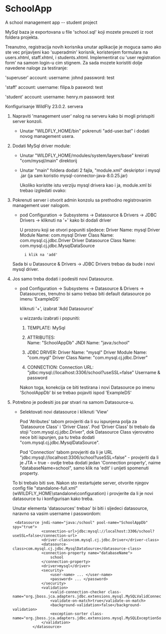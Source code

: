 # SchoolApp
A school management app -- student project

MySql baza je exportovana u file 'school.sql' koji mozete preuzeti iz root foldera projekta.

Treanutno, registracija novih korisnika unutar aplikacije je moguca samo ako ste vec prijavljeni kao 'superadmin' korisnik,
koristenjem formulara na users.xhtml, staff.xhtml, i students.xhtml. Implementirat cu 'user registration form' na samom login-u cim stignem. 
Za sada mozete koristiti dolje navedene naloge za testiranje:

'superuser' account:
	username: johnd
	password: test
	
'staff' account:
	username: filipa.b
	pasword: test

'student' account:
	username: henry.m
	password: test


Konfigurisanje WildFly 23.0.2. servera

1) Napraviti 'management user' nalog na serveru kako bi mogli pristupiti server konzoli.
	- Unutar "WILDFLY_HOME/bin" pokrenuti "add-user.bat" i dodati novog management usera. 

2) Dodati MySql driver module:

	- Unutar "WILDFLY_HOME/modules/system/layers/base" kreirati "com/mysql/main" direktorij  
	- Unutar "main" foldera dodati 2 fajla, "module.xml" deskriptor i mysql .jar (ja sam koristio mysql-connector-java-8.0.25.jar)
		
		Ukoliko koristite istu verziju mysql drivera kao i ja, module.xml bi trebao izgledati ovako:
		
		<module xmlns="urn:jboss:module:1.5" name="com.mysql">
			<resources>
				<resource-root path="mysql-connector-java-8.0.25.jar" />
			</resources>
			<dependencies>
				<module name="javax.api"/>
				<module name="javax.transaction.api"/>
		</dependencies>
		</module>
		
3) Pokrenuti server i otvorit admin konzolu sa prethodno registrovanim management user nalogom.
	
	- pod Configuration -> Subsystems -> Datasource & Drivers -> JDBC Drivers -> kliknuti na '+' kako bi dodali driver
		
		U prozoru koji se otvori popuniti sljedece:
			Driver Name: mysql
			Driver Module Name: com.mysql
			Driver Class Name: com.mysql.cj.jdbc.Driver
			Driver Datasource Class Name: com.mysql.cj.jdbc.MysqlDataSource
			
			i klik na 'add'
			
	Sada bi u Datasource & Drivers -> JDBC Drivers trebao da bude i novi mysql driver.
	
4) Jos samo treba dodati i podesiti novi Datasource. 
	
	- pod Configuration -> Subsystems -> Datasource & Drivers -> Datasources, trenutno bi samo trebao biti default datasource po imenu 'ExampleDS'
		
		kliknuti '+', izabrat 'Add Datasource'
		
		u wizzardu izabrati i popuniti:
		
		1) TEMPLATE: 
			MySql
			
		2) ATTRIBUTES: 	
			Name: "SchoolAppDb" 
			JNDI Name: "java:/school" 
			
		3) JDBC DRIVER: 
			Driver Name: "mysql" 
			Driver Module Name: "com.myql" 
			Driver Class Name: "com.mysql.cj.jdbc.Driver"
		
		4) CONNECTION: 
			Connection URL: "jdbc:mysql://localhost:3306/school?useSSL=false"
			Username & password
			
		Nakon toga, konekcija ce biti testirana i novi Datasource po imenu 'SchoolAppDb' bi se trebao pojaviti ispod 'ExampleDS'
		
5) Potrebno je podesiti jos par stvari na samom Datasource-u.

	- Selektovati novi datasource i kliknuti 'View'
	
		Pod 'Atributes' tabom provjeriti da li su ispunjena polja za 'Datasource Class' i 'Driver Class'. 
		Pod 'Driver Class' bi trebalo da stoji "com.mysql.cj.jdbc.Driver", dok Datasource Class vjerovatno nece biti ispunjen, pa tu treba dodati "com.mysql.cj.jdbc.MysqlDataSource".
		
		Pod 'Connection' tabom provjeriti da li je URL "jdbc:mysql://localhost:3306/school?useSSL=false"
			- provjeriti da li je JTA = true
			- ovdje treba dodati jedan 'Connection property', naime "databaseName=school", samo klik na 'edit' i unijeti spomenuti property.
			
	To bi trebalo biti sve. Nakon sto restartujete server, otvorite njegov config file "standalone-full.xml" (wWILDFLY_HOME\standalone\configuration)
	i provjerite da li je novi datasource tu i konfigurisan kako treba.
	
	Unutar elementa 'datasources' trebao' bi biti i sljedeci datasource, naravno sa vasim username i passwordom:
	
		<datasource jndi-name="java:/school" pool-name="SchoolAppDb" spy="true">
                    <connection-url>jdbc:mysql://localhost:3306/school?useSSL=false</connection-url>
                    <driver-class>com.mysql.cj.jdbc.Driver</driver-class>
                    <datasource-class>com.mysql.cj.jdbc.MysqlDataSource</datasource-class>
                    <connection-property name="databaseName">
                        school
                    </connection-property>
                    <driver>mysql</driver>
                    <security>
                        <user-name> ... </user-name>
                        <password> ... </password>
                    </security>
                    <validation>
                        <valid-connection-checker class-name="org.jboss.jca.adapters.jdbc.extensions.mysql.MySQLValidConnectionChecker"/>
                        <validate-on-match>true</validate-on-match>
                        <background-validation>false</background-validation>
                        <exception-sorter class-name="org.jboss.jca.adapters.jdbc.extensions.mysql.MySQLExceptionSorter"/>
                    </validation>
                </datasource>

		
	
	
